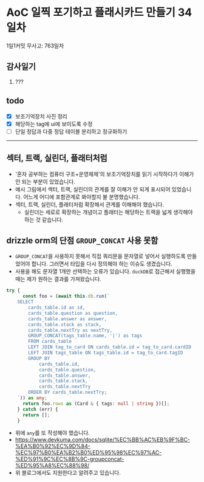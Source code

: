 # AoC 일찍 포기하고 플래시카드 만들기 34일차

1일1커밋 무사고: 763일차

## 감사일기

1. ???

## todo

- [x] 보조기억장치 사진 정리
- [x] 해당하는 tag에 ui에 보이도록 수정
- [ ] 단일 정답과 다중 정답 테이블 분리하고 정규화하기

---

## 섹터, 트랙, 실린더, 플래터처럼

- '혼자 공부하는 컴퓨터 구조+운영체제'의 보조기억장치를 읽기 시작하다가 이해가 안 되는 부분이 있었습니다.
- 예시 그림에서 섹터, 트랙, 실린더의 관계를 잘 이해가 안 되게 표시되어 있었습니다. 어느게 어디에 포함관계로 봐야할지 불 분명했습니다.
- 섹터, 트랙, 실린더, 플래터처럼 확장해서 관계를 이해해야 했습니다.
  - 실린더는 세로로 확장하는 개념이고 플래터는 해당하는 트랙을 넓게 생각해야 하는 것 같습니다.

## drizzle orm의 단점 `GROUP_CONCAT` 사용 못함

- `GROUP_CONCAT`을 사용하지 못해서 직접 쿼리문을 문자열로 넣어서 실행하도록 만들었어야 합니다. 그러면서 타입을 다시 정의해야 하는 이슈도 생겼습니다.
- 사용을 해도 문자열 1개만 선택하는 오류가 있습니다. `duckDB`로 접근해서 실행했을 때는 제가 원하는 결과를 가져왔습니다.

```ts
try {
      const foo = (await this.db.run(`
    SELECT
        cards_table.id as id,
        cards_table.question as question,
        cards_table.answer as answer,
        cards_table.stack as stack,
        cards_table.nextTry as nextTry,
        GROUP_CONCAT(tags_table.name, '|') as tags
        FROM cards_table
        LEFT JOIN tag_to_card ON cards_table.id = tag_to_card.cardID
        LEFT JOIN tags_table ON tags_table.id = tag_to_card.tagID
        GROUP BY
            cards_table.id,
            cards_table.question,
            cards_table.answer,
            cards_table.stack,
            cards_table.nextTry
        ORDER BY cards_table.nextTry;
    `)) as any;
      return foo.rows as (Card & { tags: null | string })[];
    } catch (err) {
      return [];
    }
```

- 위에 `any`를 또 작성해야 했습니다.
- https://www.devkuma.com/docs/sqlite/%EC%BB%AC%EB%9F%BC-%EA%B0%92%EC%9D%84-%EC%97%B0%EA%B2%B0%ED%95%98%EC%97%AC-%ED%91%9C%EC%8B%9C-groupconcat-%ED%95%A8%EC%88%98/ 
- 위 블로그에서도 지원한다고 알려주고 있습니다.
